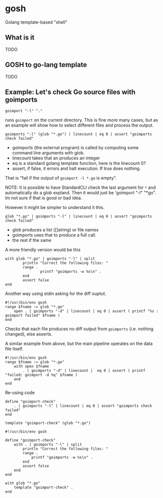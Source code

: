 gosh
=======

Golang template-based "shell"

## What is it

TODO

## GOSH to go-lang template

TODO

## Example: Let's check Go source files with goimports


```
goimport "-l" "."
```

runs `goimport` on the current directory.  This is fine more many cases, but as an example will show how to select different files and process the output.

```
goimports "-l" (glob "*.go") | linecount | eq 0 | assert "goimports check failed"
```

* goimports (the external program) is called by computing some command line arguments with glob.
* linecount takes that an produces an integer
* eq is a standard golang template function, here is the linecount 0?
* assert, if false, it errors and halt execution.  If true does nothing.


That is "fail if the output of `goimport -l *.go` is empty".

NOTE: It is possible to have StandardCLI check the last argument for `*` and automatically do
a glob expland.  Then it would just be 'goimport "-l" "*go".  Im not sure if that is good
or bad idea.


However it might be simpler to understand it this.

```
glob "*.go" | goimports "-l" | linecount | eq 0 | assert "goimports check failed"
```

* glob produces a list ([]string) or file names
* goimports uses that to produce a full call.
* the rest if the same


A more friendly version would be this

```
with glob "*.go" | goimports "-l" | split
        println "Correct the following files: "
        range .
                printf "goimports -w %s\n" .
        end
        assert false
end
```


Another way using stdin asking for the diff ouptut.


```
#!/usr/bin/env gosh
range $fname := glob "*.go"
    open . | goimports "-d" | linecount | eq 0 | assert ( printf "%s : goimport failed" $fname )
end
```

Checks that each file produces no diff output from  `goimports` (i.e. nothing changed), else asserts.  


A similar example from above, but the main pipeline operates on the data file itself.

```
#!/usr/bin/env gosh
range $fname := glob "*.go"
    with open $fname
        . | goimports "-d" | linecount |  eq 0 | assert ( printf "failed: goimport -d %q" $fname )
    end
end
```

Re-using code

```
define "goimport-check"
    . | goimports "-l" | linecount | eq 0 | assert "goimports check failed"	
end
	
template "goimport-check" (glob "*.go")
```

```
#!/usr/bin/env gosh

define "goimport-check"
    with . | goimports "-l" | split
        println "Correct the following files: "
        range .
            printf "goimports -w %s\n" .
        end
        assert false
    end
end

with glob "*.go"
    template "goimport-check" .
end
```
